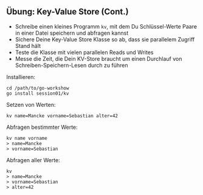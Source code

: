 ## Übung: Key-Value Store (Cont.)

* Schreibe einen kleines Programm `kv`, mit dem Du Schlüssel-Werte Paare in einer Datei speichern und abfragen kannst
* Sichere Deine Key-Value Store Klasse so ab, dass sie parallelem Zugriff Stand hält
* Teste die Klasse mit vielen parallelen Reads und Writes
* Messe die Zeit, die Dein KV-Store braucht um einen Durchlauf von Schreiben-Speichern-Lesen durch zu führen

Installieren:
```shell
cd /path/to/go-workshow
go install session01/kv
``` 

Setzen von Werten:
```shell
kv name=Mancke vorname=Sebastian alter=42
```

Abfragen bestimmter Werte:
```shell
kv name vorname
> name=Mancke
> vorname=Sebastian
```

Abfragen aller Werte:
```shell
kv
> name=Mancke
> vorname=Sebastian
> alter=42
```